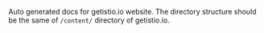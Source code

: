 Auto generated docs for getistio.io website. The directory structure should be the same of `/content/` directory of getistio.io.